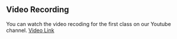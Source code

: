 ## Video Recording

You can watch the video recoding for the first class on our Youtube channel. [Video Link](https://youtu.be/pbwsK0A2wxk)
